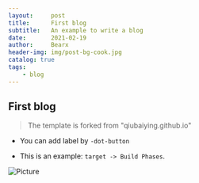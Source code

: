 ```yaml
---
layout:     post
title:      First blog
subtitle:   An example to write a blog
date:       2021-02-19
author:     Bearx
header-img: img/post-bg-cook.jpg
catalog: true
tags:
    - blog
---
```




## First blog

> The template is forked from "qiubaiying.github.io"

- You can add label by `-dot-button`

- This is an example: `target -> Build Phases`.

![Picture](https://www.google.com/images/branding/googlelogo/2x/googlelogo_color_272x92dp.png)
 

